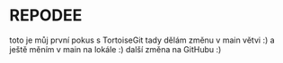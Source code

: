 # REPODEE
toto je můj první pokus s TortoiseGit
tady dělám změnu v main větvi :)
a ještě měním v main na lokále :)
další změna na GitHubu :)
